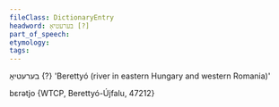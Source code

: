 ```yaml
---
fileClass: DictionaryEntry
headword: בערעטיאָ [?]
part_of_speech: 
etymology: 
tags: 
---
```

בערעטיאָ {?}
'Berettyó (river in eastern Hungary and western Romania)'

bɛrətjo {WTCP, Berettyó-Újfalu, 47212}
